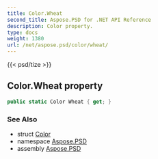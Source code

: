 ```yaml
---
title: Color.Wheat
second_title: Aspose.PSD for .NET API Reference
description: Color property. 
type: docs
weight: 1380
url: /net/aspose.psd/color/wheat/
---
```

{{< psd/tize >}}
## Color.Wheat property

```csharp
public static Color Wheat { get; }
```

### See Also

* struct [Color](../)
* namespace [Aspose.PSD](../../color/)
* assembly [Aspose.PSD](../../../)


